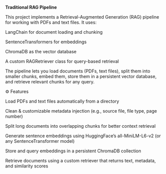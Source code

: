 **Traditional RAG Pipeline**

This project implements a Retrieval-Augmented Generation (RAG) pipeline for working with PDFs and text files. It uses:

LangChain for document loading and chunking

SentenceTransformers for embeddings

ChromaDB as the vector database

A custom RAGRetriever class for query-based retrieval

The pipeline lets you load documents (PDFs, text files), split them into smaller chunks, embed them, store them in a persistent vector database, and retrieve relevant chunks for any query.

⚙️ Features

Load PDFs and text files automatically from a directory

Clean & customizable metadata injection (e.g., source file, file type, page number)

Split long documents into overlapping chunks for better context retrieval

Generate sentence embeddings using HuggingFace’s all-MiniLM-L6-v2 (or any SentenceTransformer model)

Store and query embeddings in a persistent ChromaDB collection

Retrieve documents using a custom retriever that returns text, metadata, and similarity scores
